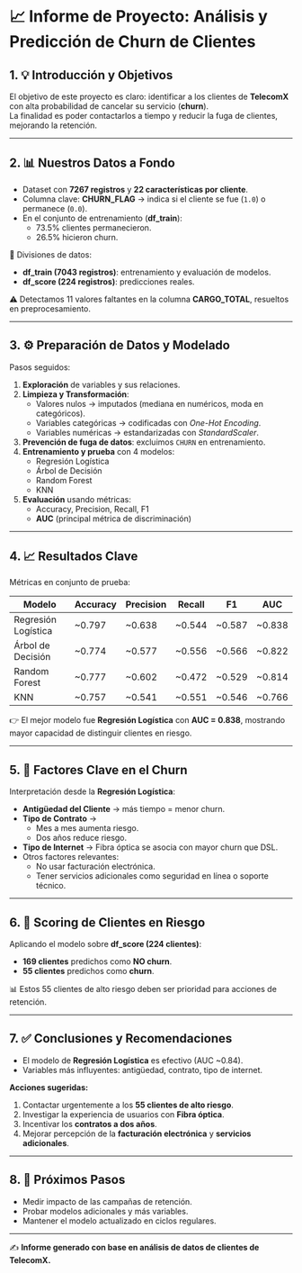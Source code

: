 # 📈 Informe de Proyecto: Análisis y Predicción de Churn de Clientes

## 1. 💡 Introducción y Objetivos
El objetivo de este proyecto es claro: identificar a los clientes de **TelecomX** con alta probabilidad de cancelar su servicio (**churn**).  
La finalidad es poder contactarlos a tiempo y reducir la fuga de clientes, mejorando la retención.

---

## 2. 📊 Nuestros Datos a Fondo
- Dataset con **7267 registros** y **22 características por cliente**.  
- Columna clave: **CHURN_FLAG** → indica si el cliente se fue (`1.0`) o permanece (`0.0`).  
- En el conjunto de entrenamiento (**df_train**):
  - 73.5% clientes permanecieron.  
  - 26.5% hicieron churn.  

📂 Divisiones de datos:
- **df_train (7043 registros)**: entrenamiento y evaluación de modelos.  
- **df_score (224 registros)**: predicciones reales.  

⚠️ Detectamos 11 valores faltantes en la columna **CARGO_TOTAL**, resueltos en preprocesamiento.

---

## 3. ⚙️ Preparación de Datos y Modelado
Pasos seguidos:

1. **Exploración** de variables y sus relaciones.  
2. **Limpieza y Transformación**:
   - Valores nulos → imputados (mediana en numéricos, moda en categóricos).  
   - Variables categóricas → codificadas con *One-Hot Encoding*.  
   - Variables numéricas → estandarizadas con *StandardScaler*.  
3. **Prevención de fuga de datos**: excluimos `CHURN` en entrenamiento.  
4. **Entrenamiento y prueba** con 4 modelos:
   - Regresión Logística  
   - Árbol de Decisión  
   - Random Forest  
   - KNN  
5. **Evaluación** usando métricas:
   - Accuracy, Precision, Recall, F1  
   - **AUC** (principal métrica de discriminación)

---

## 4. 📈 Resultados Clave
Métricas en conjunto de prueba:

| Modelo               | Accuracy | Precision | Recall | F1   | AUC   |
|----------------------|----------|-----------|--------|------|-------|
| Regresión Logística  | ~0.797   | ~0.638    | ~0.544 | ~0.587 | ~0.838 |
| Árbol de Decisión    | ~0.774   | ~0.577    | ~0.556 | ~0.566 | ~0.822 |
| Random Forest        | ~0.777   | ~0.602    | ~0.472 | ~0.529 | ~0.814 |
| KNN                  | ~0.757   | ~0.541    | ~0.551 | ~0.546 | ~0.766 |

👉 El mejor modelo fue **Regresión Logística** con **AUC = 0.838**, mostrando mayor capacidad de distinguir clientes en riesgo.

---

## 5. 🔑 Factores Clave en el Churn
Interpretación desde la **Regresión Logística**:

- **Antigüedad del Cliente** → más tiempo = menor churn.  
- **Tipo de Contrato** → 
  - Mes a mes aumenta riesgo.  
  - Dos años reduce riesgo.  
- **Tipo de Internet** → Fibra óptica se asocia con mayor churn que DSL.  
- Otros factores relevantes:  
  - No usar facturación electrónica.  
  - Tener servicios adicionales como seguridad en línea o soporte técnico.

---

## 6. 🎯 Scoring de Clientes en Riesgo
Aplicando el modelo sobre **df_score (224 clientes)**:

- **169 clientes** predichos como **NO churn**.  
- **55 clientes** predichos como **churn**.  

📊 Estos 55 clientes de alto riesgo deben ser prioridad para acciones de retención.

---

## 7. ✅ Conclusiones y Recomendaciones
- El modelo de **Regresión Logística** es efectivo (AUC ~0.84).  
- Variables más influyentes: antigüedad, contrato, tipo de internet.  

**Acciones sugeridas:**
1. Contactar urgentemente a los **55 clientes de alto riesgo**.  
2. Investigar la experiencia de usuarios con **Fibra óptica**.  
3. Incentivar los **contratos a dos años**.  
4. Mejorar percepción de la **facturación electrónica** y **servicios adicionales**.

---

## 8. 🚀 Próximos Pasos
- Medir impacto de las campañas de retención.  
- Probar modelos adicionales y más variables.  
- Mantener el modelo actualizado en ciclos regulares.  

---
✍️ **Informe generado con base en análisis de datos de clientes de TelecomX.**
